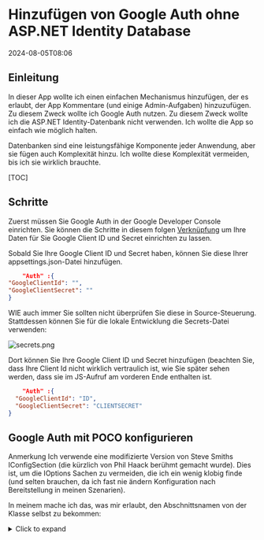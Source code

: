 # Hinzufügen von Google Auth ohne ASP.NET Identity Database

<!--category-- ASP.NET, Google Auth -->
<datetime class="hidden">2024-08-05T08:06</datetime>

## Einleitung

In dieser App wollte ich einen einfachen Mechanismus hinzufügen, der es erlaubt, der App Kommentare (und einige Admin-Aufgaben) hinzuzufügen. Zu diesem Zweck wollte ich Google Auth nutzen. Zu diesem Zweck wollte ich die ASP.NET Identity-Datenbank nicht verwenden. Ich wollte die App so einfach wie möglich halten.

Datenbanken sind eine leistungsfähige Komponente jeder Anwendung, aber sie fügen auch Komplexität hinzu. Ich wollte diese Komplexität vermeiden, bis ich sie wirklich brauchte.

[TOC]

## Schritte

Zuerst müssen Sie Google Auth in der Google Developer Console einrichten. Sie können die Schritte in diesem folgen [Verknüpfung](https://developers.google.com/identity/gsi/web/guides/overview) um Ihre Daten für Sie Google Client ID und Secret einrichten zu lassen.

Sobald Sie Ihre Google Client ID und Secret haben, können Sie diese Ihrer appsettings.json-Datei hinzufügen.

```json
    "Auth" :{
"GoogleClientId": "",
"GoogleClientSecret": ""
}
```

WIE auch immer Sie sollten nicht überprüfen Sie diese in Source-Steuerung. Stattdessen können Sie für die lokale Entwicklung die Secrets-Datei verwenden:

![secrets.png](secrets.png)

Dort können Sie Ihre Google Client ID und Secret hinzufügen (beachten Sie, dass Ihre Client Id nicht wirklich vertraulich ist, wie Sie später sehen werden, dass sie im JS-Aufruf am vorderen Ende enthalten ist.

```json
    "Auth" :{
  "GoogleClientId": "ID",
  "GoogleClientSecret": "CLIENTSECRET"
}
```

## Google Auth mit POCO konfigurieren

Anmerkung Ich verwende eine modifizierte Version von Steve Smiths IConfigSection (die kürzlich von Phil Haack berühmt gemacht wurde).
Dies ist, um die IOptions Sachen zu vermeiden, die ich ein wenig klobig finde (und selten brauchen, da ich fast nie ändern Konfiguration nach Bereitstellung in meinen Szenarien).

In meinem mache ich das, was mir erlaubt, den Abschnittsnamen von der Klasse selbst zu bekommen:

<details>
<summary>Click to expand</summary>
```csharp


namespace Mostlylucid.Config;

public static class ConfigExtensions {
    public static TConfig ConfigurePOCO<TConfig>(this IServiceCollection services, IConfiguration configuration)
        where TConfig : class, new() {
        if (services == null) throw new ArgumentNullException(nameof(services));
        if (configuration == null) throw new ArgumentNullException(nameof(configuration));
        
        var config = new TConfig();
        configuration.Bind(config);
        services.AddSingleton(config);
        return config;
    }
    
    public static TConfig Configure<TConfig>(this WebApplicationBuilder builder)
        where TConfig : class, IConfigSection, new() {
        var services = builder.Services;
        var configuration = builder.Configuration;
        var sectionName = TConfig.Section;
        return services.ConfigurePOCO<TConfig>(configuration.GetSection(sectionName));
    }
    

    public static TConfig GetConfig<TConfig>(this WebApplicationBuilder builder)
        where TConfig : class, IConfigSection, new() {
        var configuration = builder.Configuration;
        var sectionName = TConfig.Section;
        var section = configuration.GetSection(sectionName).Get<TConfig>();
        return section;
        
    }
    
    public static Dictionary<string, object> GetConfigSection(this IConfiguration configuration, string sectionName) {
        var section = configuration.GetSection(sectionName);
        var result = new Dictionary<string, object>();
        foreach (var child in section.GetChildren()) {
            var key = child.Key;
            var value = child.Value;
            result.Add(key, value);
        }
        
        return result;
    }
    
    public static Dictionary<string, object> GetConfigSection<TConfig>(this WebApplicationBuilder builder)
        where TConfig : class, IConfigSection, new() {
        var configuration = builder.Configuration;
        var sectionName = TConfig.Section;
        return configuration.GetConfigSection(sectionName);
    }
}

public interface IConfigSection {
    public static abstract string Section { get; }
}
```

</details>
Also sieht mein Auth aus wie

```csharp
public class Auth : IConfigSection
{
    public static string Section => "Auth";
    public string GoogleClientId { get; set; }
    public string GoogleClientSecret { get; set; }
    
    public string AdminUserGoogleId { get; set; }
    
}
```

Wo ich eine statische Interface-Methode benutze, um den Abschnittsnamen zu erhalten.

Dann kann ich in meinem Startup folgendes tun:

```csharp
var auth = builder.GetConfig<Auth>();
```

Auf jeden Fall zurück zum Google-Zeug!

## Programm.cs einrichten

UM dies tatsächlich hinzuzufügen

```csharp
services.AddCors(options =>
{
    options.AddPolicy("AllowMostlylucid",
        builder =>
        {
            builder.WithOrigins("https://www.mostlylucid.net")
                .WithOrigins("https://mostlylucid.net")
                .WithOrigins("https://localhost:7240")
                .AllowAnyHeader()
                .AllowAnyMethod();
        });
});

builder.Services
    .AddAuthentication(options =>
    {
        options.DefaultScheme = CookieAuthenticationDefaults.AuthenticationScheme;
        options.DefaultChallengeScheme = GoogleDefaults.AuthenticationScheme;
   
      
    })
    .AddCookie()
    .AddGoogle(options =>
    {
        options.ClientId = auth.GoogleClientId;
        options.ClientSecret = auth.GoogleClientSecret;
    });
```

Sie werden feststellen, gibt es CORS-Einträge hier, müssen Sie auch diese in der Google-Identity-Konsole einrichten.

![googleidentity.png](googleidentity.png)

Dadurch wird sichergestellt, dass Google Auth nur von den von Ihnen angegebenen Domains genutzt werden kann.

## Google Auth In Razor

In meinem _Layout.cshtml Ich habe dieses Javascript, hier habe ich meine Google Buttons eingerichtet und einen Rückruf ausgelöst, der die ASP.NET App protokolliert.

# Google JS

```html
<script src="https://accounts.google.com/gsi/client" async defer></script>
```

Dies ist der Dlow für den Code unten

```javascript


        
        function renderButton(element)
        {
            google.accounts.id.renderButton(
                element,
                {
                    type: "standard",
                    size: "large",
                    width: 200,
                    theme: "filled_black",
                    text: "sign_in_with",
                    shape: "rectangular",
                    logo_alignment: "left"
                }
            );
        }
        function initGoogleSignIn() {
            google.accounts.id.initialize({
                client_id: "839055275161-u7dqn2oco2729n6i5mk0fe7gap0bmg6g.apps.googleusercontent.com",
                callback: handleCredentialResponse
            });
            const element = document.getElementById('google_button');
            if (element) {
                renderButton(element);
            }
            const secondElement = document.getElementById('google_button2');
            if (secondElement) {
                renderButton(secondElement);
            }
           
        }

        function handleCredentialResponse(response) {
            if (response.credential) {
                const xhr = new XMLHttpRequest();
                xhr.open('POST', '/login', true);
                xhr.setRequestHeader('Content-Type', 'application/json');
                xhr.onload = function () {
                    if (xhr.status === 200) {
                        window.location.reload();
                    } else {
                        console.error('Failed to log in.');
                    }
                };
                xhr.send(JSON.stringify({ idToken: response.credential }));
            } else {
                console.error('No credential in response.');
            }
        }

        window.onload = initGoogleSignIn;

```

Hier sehen Sie, dass ich bis zu zwei div Elemente in der Seite mit dem id google_button und google_button2 habe. Dies sind die Elemente, in die die Google JS die Schaltflächen rendern wird.

TIPP: Wenn Sie Tailwind verwenden, können Sie den Button div einblenden, um im dunklen Modus korrekt zu arbeiten (sonst wird ein weißer Hintergrund um den Button gerendert)

```html
<div class="w-[200px] h-[39px] overflow-hidden rounded">
    <div id="google_button">
    </div>
</div>
```

Im obigen JavaScript poste ich dies zurück zu einer Controller-Aktion namens Login. Hier kümmere ich mich um die Google Auth.

```javascript
      const xhr = new XMLHttpRequest();
                xhr.open('POST', '/login', true);
                xhr.setRequestHeader('Content-Type', 'application/json');
                xhr.onload = function () {
                    if (xhr.status === 200) {
                        window.location.reload();
                    } else {
                        console.error('Failed to log in.');
                    }
                };
                xhr.send(JSON.stringify({ idToken: response.credential }));
```

## Google Auth im Controller

Der Controller ist hier' es ist ziemlich einfach, es nimmt nur die gepostete JWT, entschlüsselt es dann verwendet, dass um sich bei der App.

```csharp
    [Route("login")]
        [HttpPost]
        public async Task<IActionResult> HandleGoogleCallback([FromBody] GoogleLoginRequest request)
        {
            var handler = new JwtSecurityTokenHandler();
            var jsonToken = handler.ReadToken(request.IdToken) as JwtSecurityToken;

            if (jsonToken == null)
            {
                return BadRequest("Invalid token");
            }

            var claimsIdentity = new ClaimsIdentity(
                jsonToken.Claims,
                GoogleDefaults.AuthenticationScheme);

            var authProperties = new AuthenticationProperties
            {
                IsPersistent = true
            };

            await HttpContext.SignInAsync(
                CookieAuthenticationDefaults.AuthenticationScheme,
                new ClaimsPrincipal(claimsIdentity),
                authProperties);

            return Ok();
        }
    }
```

HINWEIS: Dies ist kein Präfekt, da es die Anspruchsnamen aufgibt (sie sind alle kleiner) aber es funktioniert für den Moment.

### Controller Basisklasse zum Extrahieren der Login-Eigenschaften

In meinem BaseController extrahiere ich die Eigenschaften, die ich brauche;

```csharp
      public record LoginData(bool loggedIn, string? name, string? avatarUrl, string? identifier);
    
    protected LoginData GetUserInfo()
    {
        var authenticateResult = HttpContext.AuthenticateAsync(CookieAuthenticationDefaults.AuthenticationScheme).Result;
        if (authenticateResult.Succeeded)
        {
            var principal = authenticateResult.Principal;
            if(principal == null)
            {
                return new LoginData(false, null, null, null);
            }
            var name = principal.FindFirst("name").Value;
            var avatarUrl =principal.FindFirst("picture").Value;
            var nameIdentifier = principal.FindFirst("sub");
            return new LoginData(true, name, avatarUrl, nameIdentifier?.Value);
        }
        return new LoginData(false,null,null,null);
    }
```

Und das war's! So können Sie Gooogle Authentication verwenden, ohne die ASP.NET Identity Datenbank zu verwenden.